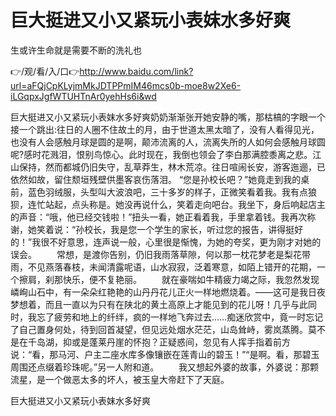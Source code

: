# 巨大挺进又小又紧玩小表妺水多好爽
生或许生命就是需要不断的洗礼也

👉/观/看/入/口👉http://www.baidu.com/link?url=aFQjCpKLyjmMkJDTPPmIM46mcs0b-moe8w2Xe6-iLGqpxJgfWTUHTnAr0yehHs6i&wd

巨大挺进又小又紧玩小表妺水多好爽奶奶渐渐张开她安静的嘴，那枯槁的字眼一个接一个跳出:往日的人圈不住故土的月，由于世道太黑太暗了，没有人看得见光，也没有人会感触月球是圆的是啊，颠沛流离的人，流离失所的人如何会感触月球圆呢?感时花溅泪，恨别鸟惊心。此时现在，我倒也领会了李白那满腔黍离之悲。江山保持，然而都城仍旧失守，乱草莽生，林木荒凉。往日喧闹长安，游客迤逦，已依然如故，留住颓垣残壁供墨客哀伤落泪。
“您是孙校长吧？”她竟走到我的桌前，蓝色羽绒服，头型叫大波浪吧，三十多岁的样子，正微笑看着我。我有点狼狈，连忙站起，点头称是。她没再说什么，笑着走向吧台。我坐下，身后响起店主的声音：“哦，他已经交钱啦！”扭头一看，她正看着我，手里拿着钱。我再次称谢，她笑着说：“孙校长，我是您一个学生的家长，听过您的报告，讲得挺好的！”我很不好意思，连声说一般，心里很是惭愧，为她的夸奖，更为刚才对她的误会。
　　常想，是渡你告别，仍旧我雨落草隙，何以那一枕花梦老是梨花带雨，不见燕落春枝，未闻清露呢语，山水寂寂，泛着寒意，如陌上错开的花期，一个擦肩，刹那快乐，便不复艳丽。
　　就在豪喘如牛精疲力竭之际，我忽然发现嶙峋山石中，有一朵朵红艳艳的山丹丹花儿正火一样地燃烧着。——这可是我日夜梦想着，而且一直以为只有在陕北的黄土高原上才能见到的花儿呀！几乎与此同时，我忘了疲劳和地上的纤绊，疯的一样地飞奔过去……痴迷欣赏中，竟一时忘记了自己置身何处，待到回首凝望，但见远处烟水茫茫，山岛耸峙，雾岚蒸腾。莫不是在千岛湖，抑或是蓬莱丹崖的怀抱？正疑惑间，忽见有人挥手指着前方说：“看，那马河、户主二座水库多像镶嵌在莲青山的碧玉！”“是啊。看，那碧玉周围还点缀着珍珠呢。”另一人附和道。
　　我又想起外婆的故事，外婆说：那颗流星，是一个做恶太多的坏人，被玉皇大帝赶下了天庭。

巨大挺进又小又紧玩小表妺水多好爽
